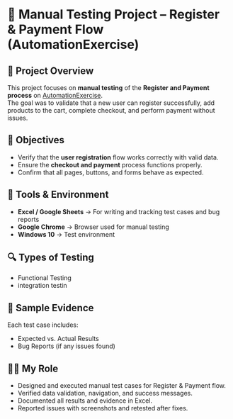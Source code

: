 # 🧾 Manual Testing Project – Register & Payment Flow (AutomationExercise)

## 📌 Project Overview  
This project focuses on **manual testing** of the **Register and Payment process** on [AutomationExercise](https://automationexercise.com).  
The goal was to validate that a new user can register successfully, add products to the cart, complete checkout, and perform payment without issues.

## 🎯 Objectives  
- Verify that the **user registration** flow works correctly with valid data.  
- Ensure the **checkout and payment** process functions properly.  
- Confirm that all pages, buttons, and forms behave as expected.  

## 🧰 Tools & Environment  
- **Excel / Google Sheets** → For writing and tracking test cases and bug reports  
- **Google Chrome** → Browser used for manual testing  
- **Windows 10** → Test environment


## 🔍 Types of Testing  
- Functional Testing   
- integration testin  

## 📸 Sample Evidence  
Each test case includes:   
- Expected vs. Actual Results  
- Bug Reports (if any issues found)  

## 👩‍💻 My Role  
- Designed and executed manual test cases for Register & Payment flow.  
- Verified data validation, navigation, and success messages.  
- Documented all results and evidence in Excel.  
- Reported issues with screenshots and retested after fixes.
